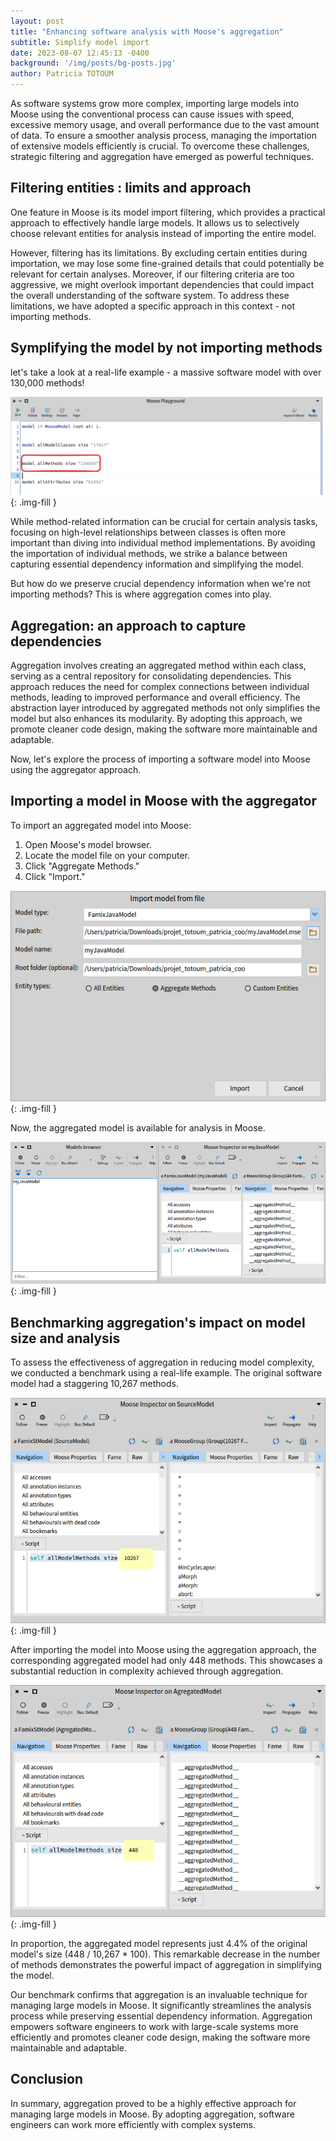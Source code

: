```yaml
---
layout: post
title: "Enhancing software analysis with Moose's aggregation"
subtitle: Simplify model import
date: 2023-08-07 12:45:13 -0400
background: '/img/posts/bg-posts.jpg'
author: Patricia TOTOUM
---
```


As software systems grow more complex, importing large models into Moose using the conventional process can cause issues with speed, excessive memory usage, and overall performance due to the vast amount of data. To ensure a smoother analysis process, managing the importation of extensive models efficiently is crucial. To overcome these challenges, strategic filtering and aggregation have emerged as powerful techniques.  

## Filtering entities : limits and approach

One feature in Moose is its model import filtering, which provides a practical approach to effectively handle large models. It allows us to selectively choose relevant entities for analysis instead of importing the entire model.  
  
However, filtering has its limitations. By excluding certain entities during importation, we may lose some fine-grained details that could potentially be relevant for certain analyses. Moreover, if our filtering criteria are too aggressive, we might overlook important dependencies that could impact the overall understanding of the software system.  To address these limitations, we have adopted a specific approach in this context - not importing methods.  

## Symplifying the model by not importing methods

let's take a look at a real-life example - a massive software model with over 130,000 methods!  
   
!["Massive Model"](/img/posts/2023-08-07-aggregation/large_model.png){: .img-fill }  
  
While method-related information can be crucial for certain analysis tasks, focusing on high-level relationships between classes is often more important than diving into individual method implementations. By avoiding the importation of individual methods, we strike a balance between capturing essential dependency information and simplifying the model.  
   
But how do we preserve crucial dependency information when we're not importing methods? This is where aggregation comes into play.
  
## Aggregation: an approach to capture dependencies

Aggregation involves creating an aggregated method within each class, serving as a central repository for consolidating dependencies. This approach reduces the need for complex connections between individual methods, leading to improved performance and overall efficiency. The abstraction layer introduced by aggregated methods not only simplifies the model but also enhances its modularity. By adopting this approach, we promote cleaner code design, making the software more maintainable and adaptable.  
  
Now, let's explore the process of importing a software model into Moose using the aggregator approach.  
  
## Importing a model in Moose with the aggregator

To import an aggregated model into Moose:  
   
1. Open Moose's model browser.
2. Locate the model file on your computer.
3. Click "Aggregate Methods."
4. Click "Import."  
  
!["Importing Model"](/img/posts/2023-08-07-aggregation/importingModel.png){: .img-fill }  
  
Now, the aggregated model is available for analysis in Moose.  
   
!["My Java Model"](/img/posts/2023-08-07-aggregation/myJavaModel.png){: .img-fill }  

## Benchmarking aggregation's impact on model size and analysis

To assess the effectiveness of aggregation in reducing model complexity, we conducted a benchmark using a real-life example. The original software model had a staggering 10,267 methods.  
   
!["Source Model Number Of Methods"](/img/posts/2023-08-07-aggregation/sourceNumberOfMethods.png){: .img-fill }  
   
After importing the model into Moose using the aggregation approach, the corresponding aggregated model had only 448 methods. This showcases a substantial reduction in complexity achieved through aggregation.  
   
!["Aggregated Model Number Of Methods"](/img/posts/2023-08-07-aggregation/aggregatedNumberOfMethods.png){: .img-fill }  
  
In proportion, the aggregated model represents just 4.4% of the original model's size (448 / 10,267 * 100). This remarkable decrease in the number of methods demonstrates the powerful impact of aggregation in simplifying the model.  
  
Our benchmark confirms that aggregation is an invaluable technique for managing large models in Moose. It significantly streamlines the analysis process while preserving essential dependency information. Aggregation empowers software engineers to work with large-scale systems more efficiently and promotes cleaner code design, making the software more maintainable and adaptable.  

## Conclusion

In summary, aggregation proved to be a highly effective approach for managing large models in Moose. By adopting aggregation, software engineers can work more efficiently with complex systems.
